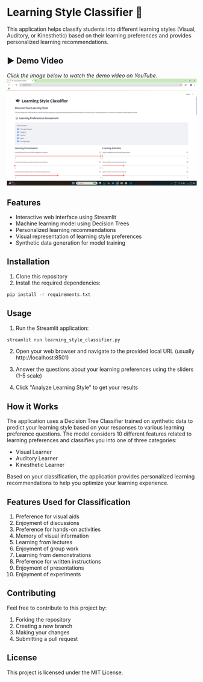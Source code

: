 # Learning Style Classifier 🧠

This application helps classify students into different learning styles (Visual, Auditory, or Kinesthetic) based on their learning preferences and provides personalized learning recommendations.

## ▶️ Demo Video
*Click the image below to watch the demo video on YouTube.*
[![Watch the video](assets/HomePage.png)](https://www.youtube.com/watch?v=TYFO1UJm-Vo)

## Features

- Interactive web interface using Streamlit
- Machine learning model using Decision Trees
- Personalized learning recommendations
- Visual representation of learning style preferences
- Synthetic data generation for model training

## Installation

1. Clone this repository
2. Install the required dependencies:

```bash
pip install -r requirements.txt
```

## Usage

1. Run the Streamlit application:

```bash
streamlit run learning_style_classifier.py
```

2. Open your web browser and navigate to the provided local URL (usually http://localhost:8501)

3. Answer the questions about your learning preferences using the sliders (1-5 scale)

4. Click "Analyze Learning Style" to get your results

## How it Works

The application uses a Decision Tree Classifier trained on synthetic data to predict your learning style based on your responses to various learning preference questions. The model considers 10 different features related to learning preferences and classifies you into one of three categories:

- Visual Learner
- Auditory Learner
- Kinesthetic Learner

Based on your classification, the application provides personalized learning recommendations to help you optimize your learning experience.

## Features Used for Classification

1. Preference for visual aids
2. Enjoyment of discussions
3. Preference for hands-on activities
4. Memory of visual information
5. Learning from lectures
6. Enjoyment of group work
7. Learning from demonstrations
8. Preference for written instructions
9. Enjoyment of presentations
10. Enjoyment of experiments

## Contributing

Feel free to contribute to this project by:

1. Forking the repository
2. Creating a new branch
3. Making your changes
4. Submitting a pull request

## License

This project is licensed under the MIT License.
